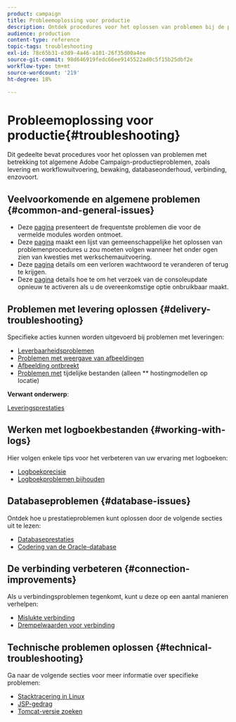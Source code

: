 ```yaml
---
product: campaign
title: Probleemoplossing voor productie
description: Ontdek procedures voor het oplossen van problemen bij de productie met betrekking tot de configuratie, de controle, het verbeteringsproces, de gegevensverwerking, en de procedure van het gegevensbestandonderhoud van Adobe Campaign.
audience: production
content-type: reference
topic-tags: troubleshooting
exl-id: 78c65b31-e3d9-4a46-a101-26f35d00a4ee
source-git-commit: 98d646919fedc66ee9145522ad0c5f15b25dbf2e
workflow-type: tm+mt
source-wordcount: '219'
ht-degree: 18%

---
```


# Probleemoplossing voor productie{#troubleshooting}

Dit gedeelte bevat procedures voor het oplossen van problemen met betrekking tot algemene Adobe Campaign-productieproblemen, zoals levering en workflowuitvoering, bewaking, databaseonderhoud, verbinding, enzovoort.

## Veelvoorkomende en algemene problemen {#common-and-general-issues}

* Deze [pagina](../../production/using/modules-and-frequent-issues.md) presenteert de frequentste problemen die voor de vermelde modules worden ontmoet.
* Deze [pagina](../../production/using/workflow-execution.md) maakt een lijst van gemeenschappelijke het oplossen van problemenprocedures u zou moeten volgen wanneer het onder ogen zien van kwesties met werkschemauitvoering.
* Deze [pagina](../../production/using/lost-password.md) details om een verloren wachtwoord te veranderen of terug te krijgen.
* Deze [pagina](../../production/using/console-update.md) details hoe te om het verzoek van de consoleupdate opnieuw te activeren als u de overeenkomstige optie onbruikbaar maakt.

## Problemen met levering oplossen {#delivery-troubleshooting}

Specifieke acties kunnen worden uitgevoerd bij problemen met leveringen:
* [Leverbaarheidsproblemen](../../production/using/performance-and-throughput-issues.md#deliverability_issues)
* [Problemen met weergave van afbeeldingen](../../production/using/image-display-issues.md)
* [Afbeelding ontbreekt](../../production/using/images-missing.md)
* [Problemen met](../../production/using/temporary-files.md)  tijdelijke bestanden (alleen ** hostingmodellen op locatie)

**Verwant onderwerp**:

[Leveringsprestaties](../../delivery/using/delivery-performances.md)

## Werken met logboekbestanden {#working-with-logs}

Hier volgen enkele tips voor het verbeteren van uw ervaring met logboeken:

* [Logboekprecisie](../../production/using/log-precision.md)
* [Logboekproblemen bijhouden](../../production/using/tracking-logs-issues.md)

## Databaseproblemen {#database-issues}

Ontdek hoe u prestatieproblemen kunt oplossen door de volgende secties uit te lezen:

* [Databaseprestaties](../../production/using/database-performances.md)
* [Codering van de Oracle-database](../../production/using/encoding-of-the-oracle-database.md)

## De verbinding verbeteren {#connection-improvements}

Als u verbindingsproblemen tegenkomt, kunt u deze op een aantal manieren verhelpen:

* [Mislukte verbinding](../../production/using/failure-to-connect.md)
* [Drempelwaarden voor verbinding](../../production/using/connection-thresholds.md)

## Technische problemen oplossen {#technical-troubleshooting}

Ga naar de volgende secties voor meer informatie over specifieke problemen:

* [Stacktracering in Linux](../../production/using/stack-trace-in-linux.md)
* [JSP-gedrag](../../production/using/jsp-behavior.md)
* [Tomcat-versie zoeken](../../production/using/locate-tomcat-version.md)

